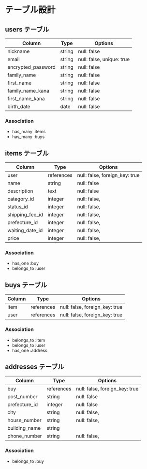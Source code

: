 # テーブル設計

## users テーブル

| Column             | Type   | Options     |
| ------------------ | ------ | ----------- |
| nickname           | string | null: false |
| email              | string | null: false, unique: true |
| encrypted_password | string | null: false |
| family_name        | string | null: false |
| first_name         | string | null: false |
| family_name_kana   | string | null: false |
| first_name_kana    | string | null: false |
| birth_date         | date   | null: false |

### Association

- has_many :items
- has_many :buys

## items テーブル

| Column           | Type       | Options                        |
| ------           | ---------- | ------------------------------ |
| user             | references | null: false, foreign_key: true |
| name             | string     | null: false                    |
| description      | text       | null: false                    |
| category_id      | integer    | null: false,                   |
| status_id        | integer    | null: false,                   |
| shipping_fee_id  | integer    | null: false,                   |
| prefecture_id    | integer    | null: false,                   |
| waiting_date_id  | integer    | null: false,                   |
| price            | integer    | null: false,                   |

### Association

- has_one    :buy
- belongs_to :user

## buys テーブル

| Column    | Type       | Options                        |
| -------   | ---------- | ------------------------------ |
| item      | references | null: false, foreign_key: true |
| user      | references | null: false, foreign_key: true |

### Association

- belongs_to :item
- belongs_to :user
- has_one :address

## addresses テーブル

| Column        | Type       | Options                        |
| ------        | ---------- | ------------------------------ |
| buy           | references | null: false, foreign_key: true |
| post_number	  | string     | null: false                    |
| prefecture_id | integer    | null: false                    |
| city          | string     | null: false,                   |
| house_number  | string     | null: false,                   |
| building_name | string     |                                |
| phone_number  | string     | null: false,                   |

### Association

- belongs_to :buy